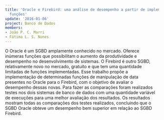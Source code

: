 ```yaml
---
title: 'Oracle e Firebird: uma análise de desempenho a partir de implementação de
  funções'
update: '2016-01-06'
project: Banco de Dados
members:
- João P. C. Marri
- Fátima L. S. Nunes
---
```


O Oracle é um SGBD amplamente conhecido no mercado. Oferece inúmeras funções que possibilitam o aumento da produtividade e desempenho no desenvolvimento de sistemas. O Firebird é outro SGBD, relativamente novo no mercado, gratuito e que tem uma quantidade limitadas de funções implementadas. Esse trabalho propõe a implementação de determinadas funções de manipulação de data presentes no Oracle para o Firebird, com o objetivo de avaliar o desempenho dessas novas. Para fazer as comparações foram realizados testes nos dois sistemas de banco de dados com uma quantidade variável de execuções para uma melhor avaliação dos resultados. Os resultados mostram todas as comparações dos testes realizados, concluindo que o SGBD Oracle obteve um desempenho bem superior em relação ao SGBD Firebird.
